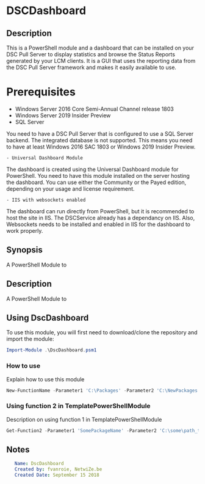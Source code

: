 # DSCDashboard

## Description

This is a PowerShell module and a dashboard that can be installed on your DSC Pull Server to display statistics and browse the Status Reports generated by your LCM clients.
It is a GUI that uses the reporting data from the DSC Pull Server framework and makes it easily available to use.

# Prerequisites

- Windows Server 2016 Core Semi-Annual Channel release 1803
- Windows Server 2019 Insider Preview
- SQL Server

You need to have a DSC Pull Server that is configured to use a SQL Server backend. The integrated database is not supported.
This means you need to have at least Windows 2016 SAC 1803 or Windows 2019 Insider Preview.

    - Universal Dashboard Module

The dashboard is created using the Universal Dashboard module for PowerShell. You need to have this module installed on the server hosting the dashboard.
You can use either the Community or the Payed edition, depending on your usage and license requirement.

    - IIS with websockets enabled

The dashboard can run directly from PowerShell, but it is recommended to host the site in IIS. The DSCService already has a dependancy on IIS.
Also, Websockets needs to be installed and enabled in IIS for the dashboard to work properly.

## Synopsis

A PowerShell Module to

## Description

A PowerShell Module to

## Using DscDashboard

To use this module, you will first need to download/clone the repository and import the module:

```powershell
Import-Module .\DscDashboard.psm1
```

### How to use

Explain how to use this module

```powershell
New-FunctionName -Parameter1 'C:\Packages' -Parameter2 'C:\NewPackages'
```

### Using function 2 in TemplatePowerShellModule

Description on using function 1 in TemplatePowerShellModule

```powershell
Get-Function2 -Parameter1 'SomePackageName' -Parameter2 'C:\some\path_to_folder_containing_packages'
```

## Notes

```yaml
   Name: DscDashboard
   Created by: fvanroie, NetwiZe.be
   Created Date: September 15 2018
```